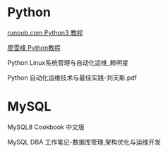 # Python

[runoob.com Python3 教程](https://www.runoob.com/python3/python3-tutorial.html)

[廖雪峰 Python教程](https://www.liaoxuefeng.com/wiki/1016959663602400)

Python Linux系统管理与自动化运维_赖明星

Python 自动化运维技术与最佳实践-刘天斯.pdf



# MySQL ###

MySQL8 Cookbook 中文版

MySQL DBA 工作笔记-数据库管理,架构优化与运维开发 

